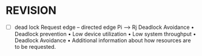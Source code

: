 # REVISION

- [ ] dead lock
Request edge – directed edge Pi --> Rj
Deadlock Avoidance 
• Deadlock prevention 
• Low device utilization 
• Low system throughput 
• Deadlock Avoidance 
• Additional information about how resources are to be requested.

